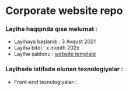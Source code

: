 # Corporate website repo

### Layihə haqqında qısa məlumat :

- Layihəyə başlandı : 3 Avqust 2021
- Layihə bitdi : x month 202x
- Layihə şablonu : [website template](http://webangon.com/html/bisness/index-2.html)

### Layihədə istifadə olunan texnologiyalar :

- Front-end texnologiyaları :

